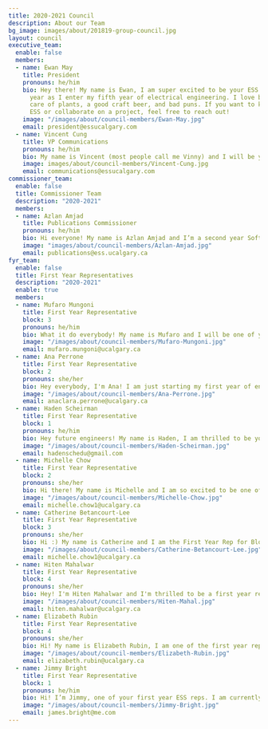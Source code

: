 ```yaml
---
title: 2020-2021 Council
description: About our Team
bg_image: images/about/201819-group-council.jpg
layout: council
executive_team:
  enable: false
  members:
  - name: Ewan May
    title: President
    pronouns: he/him
    bio: Hey there! My name is Ewan, I am super excited to be your ESS president this
      year as I enter my fifth year of electrical engineering. I love board games, taking
      care of plants, a good craft beer, and bad puns. If you want to know more about
      ESS or collaborate on a project, feel free to reach out!
    image: "/images/about/council-members/Ewan-May.jpg"
    email: president@essucalgary.com
  - name: Vincent Cung
    title: VP Communications
    pronouns: he/him
    bio: My name is Vincent (most people call me Vinny) and I will be your VP Communications for the 2020-2021 academic year! I am in my fourth year of geomatics engineering and I love to make new friends. In my spare time, I enjoy playing sports and video games. With our new situation, I’m excited to take on this year’s challenges and help you all out however I can; don’t be afraid to reach out to me online!
    image: images/about/council-members/Vincent-Cung.jpg
    email: communications@essucalgary.com
commissioner_team:
  enable: false
  title: Commissioner Team
  description: "2020-2021"
  members:
  - name: Azlan Amjad
    title: Publications Commissioner
    pronouns: he/him
    bio: Hi everyone! My name is Azlan Amjad and I’m a second year Software Engineering student. I am also this year’s Publications Commissioner for ESS. Here is a little bit about myself, I love working out and playing/watching sports, especially basketball, I’m also open to meeting new people so if you ever see me around don’t be afraid to say hi, or contact me on social media or shoot me an email.
    image: "images/about/council-members/Azlan-Amjad.jpg"
    email: publications@ess.ucalgary.ca
fyr_team:
  enable: false
  title: First Year Representatives
  description: "2020-2021"
  enable: true
  members:
  - name: Mufaro Mungoni
    title: First Year Representative
    block: 3
    pronouns: he/him
    bio: What it do everybody! My name is Mufaro and I will be one of your First Year Reps for the 2020-2021 academic year. I was born, raised and currently reside in Zimbabwe. I am in Block 3 and have no idea which major I want to go into (but software and electrical are whispering in my ear for now). In my spare time I try to read books (I'm not a huge reader but I'm trying to get better), otherwise I watch tv, hang out with friends, play/watch sport (mainly soccer and basketball) and look for any opportunity to grow my character and appreciate different perspectives so I am open to try new things.
    image: "/images/about/council-members/Mufaro-Mungoni.jpg"
    email: mufaro.mungoni@ucalgary.ca
  - name: Ana Perrone
    title: First Year Representative
    block: 2
    pronouns: she/her
    bio: Hey everybody, I'm Ana! I am just starting my first year of engineering here at Schulich and I'm so excited to be joining ESS as one of the First Year Representatives for Block 2! My job is to connect students with the council and let them know about everything that is going, so feel free to reach out to me anytime, even if we aren't in the same block! I am really looking forward to meeting new people even though this semester that will be happening virtually! I love music, movies, and hanging out with my friends!
    image: "/images/about/council-members/Ana-Perrone.jpg"
    email: anaclara.perrone@ucalgary.ca
  - name: Haden Scheirman
    title: First Year Representative
    block: 1
    pronouns: he/him
    bio: Hey future engineers! My name is Haden, I am thrilled to be your first-year representative for block one. I can't wait to see what else this year has to offer and to be able to be a part of making it phenomenal for you all. I want you all to get to know me so I'll tell you all a bit about myself; I love biking and hiking in the mountains, I'm the proud father of an adorable bunny named Jade, and I am a terrible cook but I still try. I'm here to guide you all to success so if you have any questions, advice to give, or just want to say hi don't be afraid to reach out to me!
    image: "/images/about/council-members/Haden-Scheirman.jpg"
    email: hadenschedu@gmail.com
  - name: Michelle Chow
    title: First Year Representative
    block: 2
    pronouns: she/her
    bio: Hi there! My name is Michelle and I am so excited to be one of the First Year Reps for Block 2. Even though we're online, I hope to make this a fun and memorable year filled with unforgettable experiences for you! In my spare time, I love cooking, baking, reading, and exploring new places. Feel free to contact me if you have any ideas for ESS, and I look forward to meeting you all!
    image: "/images/about/council-members/Michelle-Chow.jpg"
    email: michelle.chow1@ucalgary.ca
  - name: Catherine Betancourt-Lee
    title: First Year Representative
    block: 3
    pronouns: she/her
    bio: Hi :) My name is Catherine and I am the First Year Rep for Block 3! I'm really excited to be a part of ESS this year with its vibrant community, while also getting to help the university in any way that I can. I love volunteering, research and meeting new people along with being an advocate for mental health. When I'm not too busy studying, I enjoy staying active, playing my guitar and going crazy over new stationary. I'm super easy-going and energetic, so if you see me in a zoom call or in person feel free to say hello!
    image: "/images/about/council-members/Catherine-Betancourt-Lee.jpg"
    email: michelle.chow1@ucalgary.ca
  - name: Hiten Mahalwar
    title: First Year Representative
    block: 4
    pronouns: she/her
    bio: Hey! I'm Hiten Mahalwar and I'm thrilled to be a first year representative. When I'm not busy with school and clubs, you can find me playing sports, learning something new, volunteering and hanging out with friends. This year I'll be working to create an amazing first year engineering experience, creating virtual opportunities, and giving announcements to block 4. Feel free to say hi or contact me anytime!
    image: "/images/about/council-members/Hiten-Mahal.jpg"
    email: hiten.mahalwar@ucalgary.ca
  - name: Elizabeth Rubin
    title: First Year Representative
    block: 4
    pronouns: she/her
    bio: Hi! My name is Elizabeth Rubin, I am one of the first year representatives of block 4 this year. If you need a messenger between yourself and the ESS, you can come to me! Outside of our beloved online engineering courses I enjoy reading and watching murder mysteries, propagating succulents, and organizing the occasional cabinet.
    image: "/images/about/council-members/Elizabeth-Rubin.jpg"
    email: elizabeth.rubin@ucalgary.ca 
  - name: Jimmy Bright
    title: First Year Representative
    block: 1
    pronouns: he/him
    bio: Hi! I’m Jimmy, one of your first year ESS reps. I am currently planning on majoring in Electronics Engineering with a minor in Computer Engineering. I am proud to represent this years newest Schulich School of Engineering Class (aka the COVID Class). When I’m not buried in homework I love to play golf, tinker with electronics, or entertain my cats. Looking forward to meeting new people and can’t wait to get on campus.
    image: "/images/about/council-members/Jimmy-Bright.jpg"
    email: james.bright@me.com
---
```

